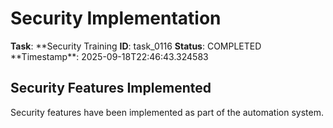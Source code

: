 # Security Implementation

**Task**: **Security Training
**ID**: task_0116
**Status**: COMPLETED
**Timestamp\*\*: 2025-09-18T22:46:43.324583

## Security Features Implemented

Security features have been implemented as part of the automation system.
